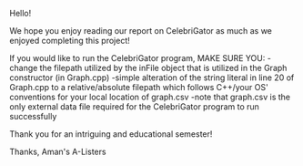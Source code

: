Hello! 

We hope you enjoy reading our report on CelebriGator as much as we enjoyed completing this project!

If you would like to run the CelebriGator program, MAKE SURE YOU: 
  -change the filepath utilized by the inFile object that is utilized in the Graph constructor (in Graph.cpp) 
  -simple alteration of the string literal in line 20 of Graph.cpp to a relative/absolute filepath
  which follows C++/your OS' conventions for your local location of graph.csv
  -note that graph.csv is the only external data file required for the CelebriGator program to run successfully
  
Thank you for an intriguing and educational semester!

Thanks, 
Aman's A-Listers
